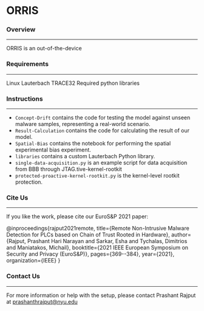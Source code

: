 # ORRIS

### Overview
---
ORRIS is an out-of-the-device 

### Requirements
---
Linux
Lauterbach TRACE32
Required python libraries

### Instructions
---
- `Concept-Drift` contains the code for testing the model against unseen malware samples, representing a real-world scenario.
- `Result-Calculation` contains the code for calculating the result of our model.
- `Spatial-Bias` contains the notebook for performing the spatial experimental bias experiment.
- `libraries` contains a custom Lauterbach Python library.
- `single-data-acquisition.py` is an example script for data acquisition from BBB through JTAG.tive-kernel-rootkit
- `protected-proactive-kernel-rootkit.py` is the kernel-level rootkit protection.

### Cite Us
---
If you like the work, please cite our EuroS&P 2021 paper:

@inproceedings{rajput2021remote,
  title={Remote Non-Intrusive Malware Detection for PLCs based on Chain of Trust Rooted in Hardware},
  author={Rajput, Prashant Hari Narayan and Sarkar, Esha and Tychalas, Dimitrios and Maniatakos, Michail},
  booktitle={2021 IEEE European Symposium on Security and Privacy (EuroS\&P)},
  pages={369--384},
  year={2021},
  organization={IEEE}
}

### Contact Us
---
For more information or help with the setup, please contact Prashant Rajput at prashanthrajput@nyu.edu

